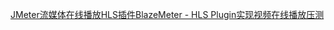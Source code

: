 [JMeter流媒体在线播放HLS插件BlazeMeter - HLS Plugin实现视频在线播放压测](https://www.cnblogs.com/lzyying/p/14168625.html)